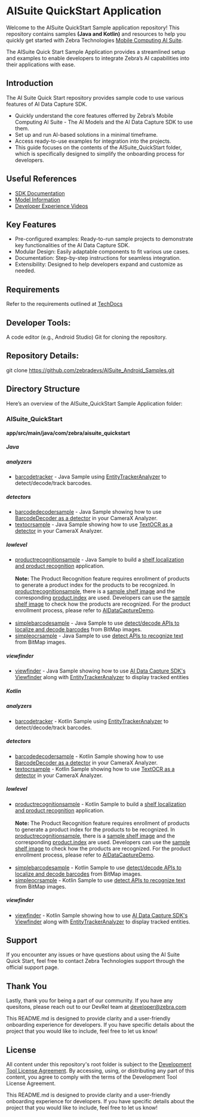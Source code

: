 # AISuite QuickStart Application
Welcome to the AISuite QuickStart Sample application repository! This repository contains samples **(Java and Kotlin)** and resources to help you quickly get started with Zebra Technologies [Mobile Computing AI Suite](https://www.zebra.com/ap/en/software/mobile-computer-software/zebra-mobile-computing-ai-suite.html).

The AISuite Quick Start Sample Application provides a streamlined setup and examples to enable developers to integrate Zebra’s AI capabilities into their applications with ease.

## Introduction
The AI Suite Quick Start repository provides sample code to use various features of AI Data Capture SDK.

* Quickly understand the core features offerred by Zebra’s Mobile Computing AI Suite - The AI Models and the AI Data Capture SDK to use them.
* Set up and run AI-based solutions in a minimal timeframe.
* Access ready-to-use examples for integration into the projects.
* This guide focuses on the contents of the AISuite_QuickStart folder, which is specifically designed to simplify the onboarding process for developers.

## Useful References
- [SDK Documentation](https://techdocs.zebra.com/ai-datacapture/latest/about/)
- [Model Information](https://techdocs.zebra.com/ai-datacapture/latest/setup/#featuresmodels)
- [Developer Experience Videos](https://www.youtube.com/zebratechnologies)

## Key Features
* Pre-configured examples: Ready-to-run sample projects to demonstrate key functionalities of the AI Data Capture SDK.
* Modular Design: Easily adaptable components to fit various use cases.
* Documentation: Step-by-step instructions for seamless integration.
* Extensibility: Designed to help developers expand and customize as needed.

## Requirements
Refer to the requirements outlined at [TechDocs](https://techdocs.zebra.com/ai-datacapture/latest/setup/#requirements)

## Developer Tools:
A code editor (e.g., Android Studio)
Git for cloning the repository.

## Repository Details:
git clone https://github.com/zebradevs/AISuite_Android_Samples.git

## Directory Structure
Here’s an overview of the AISuite_QuickStart Sample Application folder:
 
### AISuite_QuickStart

#### app/src/main/java/com/zebra/aisuite_quickstart
##### Java
##### analyzers
- [barcodetracker](app/src/main/java/com/zebra/aisuite_quickstart/java/analyzers/barcodetracker) - Java Sample using [EntityTrackerAnalyzer](https://techdocs.zebra.com/ai-datacapture/latest/camerax/#entitytrackeranalyzer) to detect/decode/track barcodes.
##### detectors
- [barcodedecodersample](app/src/main/java/com/zebra/aisuite_quickstart/java/detectors/barcodedecodersample) - Java Sample showing how to use [BarcodeDecoder as a detector](https://techdocs.zebra.com/ai-datacapture/latest/barcodedecoder/#processimagedataimagedata) in your CameraX Analyzer.
- [textocrsample](app/src/main/java/com/zebra/aisuite_quickstart/java/detectors/textocrsample) - Java Sample showing how to use [TextOCR as a detector](https://techdocs.zebra.com/ai-datacapture/latest/textocr/#processimagedataimagedataexecutorexecutor) in your CameraX Analyzer.
##### lowlevel
- [productrecognitionsample](app/src/main/java/com/zebra/aisuite_quickstart/java/lowlevel/productrecognitionsample) - Java Sample to build a [shelf localization and product recognition](https://techdocs.zebra.com/ai-datacapture/latest/productrecognition/) application. <br> <br> **Note:** The Product Recognition feature requires enrollment of products to generate a product index for the products to be recognized. In [productrecognitionsample](app/src/main/java/com/zebra/aisuite_quickstart/java/lowlevel/productrecognitionsample), there is a [sample shelf image](app/src/main/assets/demo_shelf.jpg) and the corresponding [product.index](app/src/main/assets/product.index) are used. Developers can use the [sample shelf image](app/src/main/assets/demo_shelf.jpg) to check how the products are recognized. For the product enrollment process, please refer to [AIDataCaptureDemo](../AISuite_Demos/AIDataCaptureDemo).<br><br>
- [simplebarcodesample](app/src/main/java/com/zebra/aisuite_quickstart/java/lowlevel/simplebarcodesample) - Java Sample to use [detect/decode APIs to localize and decode barcodes](https://techdocs.zebra.com/ai-datacapture/latest/barcodedecoder/#decodebitmapbmpbboxdetectionsexecutorexecutor) from BitMap images.
- [simpleocrsample](app/src/main/java/com/zebra/aisuite_quickstart/java/lowlevel/simpleocrsample) - Java Sample to use [detect APIs to recognize text](https://techdocs.zebra.com/ai-datacapture/latest/textocr/#detectparagraphsbitmapsrcimgexecutorexecutor) from BitMap images.
##### viewfinder
- [viewfinder](app/src/main/java/com/zebra/aisuite_quickstart/java/viewfinder/EntityViewGraphic.java) - Java Sample showing how to use [AI Data Capture SDK's Viewfinder](https://techdocs.zebra.com/ai-datacapture/latest/camerax/#entityviewfinder) along with [EntityTrackerAnalyzer](https://techdocs.zebra.com/ai-datacapture/latest/camerax/#entitytrackeranalyzer) to display tracked entities
##### Kotlin
##### analyzers
- [barcodetracker](app/src/main/java/com/zebra/aisuite_quickstart/kotlin/analyzers/barcodetracker) - Kotlin Sample using [EntityTrackerAnalyzer](https://techdocs.zebra.com/ai-datacapture/latest/camerax/#entitytrackeranalyzer) to detect/decode/track barcodes.
##### detectors
- [barcodedecodersample](app/src/main/java/com/zebra/aisuite_quickstart/kotlin/detectors/barcodedecodersample) - Kotlin Sample showing how to use [BarcodeDecoder as a detector](https://techdocs.zebra.com/ai-datacapture/latest/barcodedecoder/#processimagedataimagedata) in your CameraX Analyzer.
- [textocrsample](app/src/main/java/com/zebra/aisuite_quickstart/kotlin/detectors/textocrsample) - Kotlin Sample showing how to use [TextOCR as a detector](https://techdocs.zebra.com/ai-datacapture/latest/textocr/#processimagedataimagedataexecutorexecutor) in your CameraX Analyzer.
##### lowlevel
- [productrecognitionsample](app/src/main/java/com/zebra/aisuite_quickstart/kotlin/lowlevel/productrecognitionsample) - Kotlin Sample to build a [shelf localization and product recognition](https://techdocs.zebra.com/ai-datacapture/latest/productrecognition/) application. <br><br> **Note:** The Product Recognition feature requires enrollment of products to generate a product index for the products to be recognized. In [productrecognitionsample](app/src/main/java/com/zebra/aisuite_quickstart/kotlin/lowlevel/productrecognitionsample), there is a [sample shelf image](app/src/main/assets/demo_shelf.jpg) and the corresponding [product.index](app/src/main/assets/product.index) are used. Developers can use the [sample shelf image](app/src/main/assets/demo_shelf.jpg) to check how the products are recognized. For the product enrollment process, please refer to [AIDataCaptureDemo](../AISuite_Demos/AIDataCaptureDemo).<br><br>
- [simplebarcodesample](app/src/main/java/com/zebra/aisuite_quickstart/kotlin/lowlevel/simplebarcodesample) - Kotlin Sample to use [detect/decode APIs to localize and decode barcodes](https://techdocs.zebra.com/ai-datacapture/latest/barcodedecoder/#decodebitmapbmpbboxdetectionsexecutorexecutor) from BitMap images.
- [simpleocrsample](app/src/main/java/com/zebra/aisuite_quickstart/kotlin/lowlevel/simplebarocrsample) - Kotlin Sample to use [detect APIs to recognize text](https://techdocs.zebra.com/ai-datacapture/latest/textocr/#detectparagraphsbitmapsrcimgexecutorexecutor) from BitMap images.
##### viewfinder
- [viewfinder](app/src/main/java/com/zebra/aisuite_quickstart/kotlin/viewfinder/EntityViewGraphic.java) - Kotlin Sample showing how to use [AI Data Capture SDK's Viewfinder](https://techdocs.zebra.com/ai-datacapture/latest/camerax/#entityviewfinder) along with [EntityTrackerAnalyzer](https://techdocs.zebra.com/ai-datacapture/latest/camerax/#entitytrackeranalyzer) to display tracked entities.

## Support
If you encounter any issues or have questions about using the AI Suite Quick Start, feel free to contact Zebra Technologies support through the official support page.

## Thank You
Lastly, thank you for being a part of our community. If you have any quesitons, please reach out to our DevRel team at developer@zebra.com

This README.md is designed to provide clarity and a user-friendly onboarding experience for developers. If you have specific details about the project that you would like to include, feel free to let us know!

## License
All content under this repository's root folder is subject to the [Development Tool License Agreement](../Zebra%20Development%20Tool%20License.pdf). By accessing, using, or distributing any part of this content, you agree to comply with the terms of the Development Tool License Agreement.

This README.md is designed to provide clarity and a user-friendly onboarding experience for developers. If you have specific details about the project that you would like to include, feel free to let us know!
